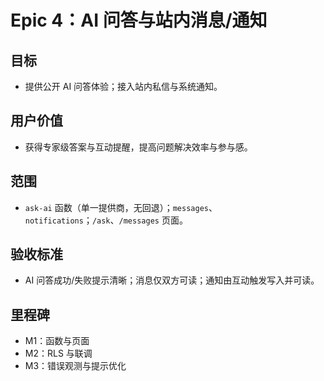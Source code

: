 # Epic 4：AI 问答与站内消息/通知

## 目标

- 提供公开 AI 问答体验；接入站内私信与系统通知。

## 用户价值

- 获得专家级答案与互动提醒，提高问题解决效率与参与感。

## 范围

- `ask-ai` 函数（单一提供商，无回退）；`messages`、`notifications`；`/ask`、`/messages` 页面。

## 验收标准

- AI 问答成功/失败提示清晰；消息仅双方可读；通知由互动触发写入并可读。

## 里程碑

- M1：函数与页面
- M2：RLS 与联调
- M3：错误观测与提示优化
